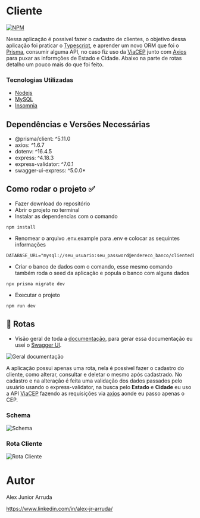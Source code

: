 # Cliente

[![NPM](https://img.shields.io/npm/l/react)](https://github.com/alexjuniorarruda/Accounts/blob/main/LICENSE)

 Nessa aplicação é possivel fazer o cadastro de clientes, o objetivo dessa aplicação foi praticar o [Typescript](https://www.typescriptlang.org/), e aprender um novo ORM que foi o 
 [Prisma](https://www.prisma.io/), consumir alguma API, no caso fiz uso da [ViaCEP](https://viacep.com.br/) junto com [Axios](https://axios-http.com/ptbr/) para puxar as informções de 
 Estado e Cidade.
 Abaixo na parte de rotas detalho um pouco mais do que foi feito.

 ### Tecnologias Utilizadas
 
 * [Nodejs](https://nodejs.org/en)
 * [MySQL](https://www.mysql.com/)
 * [Insomnia](https://insomnia.rest/)

## Dependências e Versões Necessárias

* @prisma/client: ^5.11.0
* axios: ^1.6.7
* dotenv: ^16.4.5
* express: ^4.18.3
* express-validator: ^7.0.1
* swagger-ui-express: ^5.0.0*

## Como rodar o projeto ✅

- Fazer download do repositório
- Abrir o projeto no terminal
- Instalar as dependencias com o comando
  
```
npm install
```

- Renomear o arquivo .env.example para .env e colocar as sequintes informações
  
```
DATABASE_URL="mysql://seu_usuario:seu_password@endereco_banco/clientedb"
```

- Criar o banco de dados com o comando, esse mesmo comando também roda o seed da aplicação e popula o banco com alguns dados
  
```
npx prisma migrate dev
```

- Executar o projeto
  
```
npm run dev
```

## 📌 Rotas

- Visão geral de toda a [documentação](http://localhost:3000/api-docs/), para gerar essa documentação eu usei o [Swagger UI](https://swagger.io/).

![Geral documentação](https://github.com/alexjuniorarruda/cliente/assets/112874423/11153965-45ac-4f7c-a933-076720a7c4ea)

A aplicação possui apenas uma rota, nela é possivel fazer o cadastro do cliente, como alterar, consultar e deletar o mesmo após cadastrado. No cadastro e na alteração é feita uma validação dos dados passados pelo usuário usando o express-validator, na busca pelo **Estado** e **Cidade** eu uso a API [ViaCEP](https://viacep.com.br/) fazendo as requisições via [axios](https://axios-http.com/ptbr/) aonde eu passo apenas o CEP.

### Schema

![Schema](https://github.com/alexjuniorarruda/cliente/assets/112874423/48de022e-ada4-4fe3-b06b-ef207bc7de6f)

### Rota Cliente

![Rota Cliente](https://github.com/alexjuniorarruda/cliente/assets/112874423/b1973bf6-ddec-4cf3-8277-ea9e4f609bb1)

# Autor

Alex Junior Arruda

https://www.linkedin.com/in/alex-jr-arruda/
